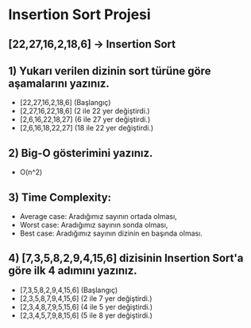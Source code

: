 # Insertion Sort Projesi
## [22,27,16,2,18,6] -> Insertion Sort

## 1) Yukarı verilen dizinin sort türüne göre aşamalarını yazınız.
- [22,27,16,2,18,6] (Başlangıç)
- [2,27,16,22,18,6] (2 ile 22 yer değiştirdi.)
- [2,6,16,22,18,27] (6 ile 27 yer değiştirdi.)
- [2,6,16,18,22,27] (18 ile 22 yer değiştirdi.)

## 2) Big-O gösterimini yazınız.
- O(n^2)

## 3) Time Complexity: 
- Average case: Aradığımız sayının ortada olması,
- Worst case: Aradığımız sayının sonda olması,
- Best case: Aradığımız sayının dizinin en başında olması.

## 4) [7,3,5,8,2,9,4,15,6] dizisinin Insertion Sort'a göre ilk 4 adımını yazınız.

- [7,3,5,8,2,9,4,15,6] (Başlangıç)
- [2,3,5,8,7,9,4,15,6] (2 ile 7 yer değiştirdi.)
- [2,3,4,8,7,9,5,15,6] (4 ile 5 yer değiştirdi.)
- [2,3,4,5,7,9,8,15,6] (5 ile 8 yer değiştirdi.)
